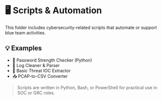 # 🖥️ Scripts & Automation

This folder includes cybersecurity-related scripts that automate or support blue team activities.

## 💡 Examples

- 🔐 Password Strength Checker (Python)
- 🧼 Log Cleaner & Parser
- 🧾 Basic Threat IOC Extractor
- 📥 PCAP-to-CSV Converter

> Scripts are written in Python, Bash, or PowerShell for practical use in SOC or GRC roles.

